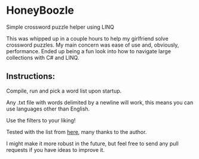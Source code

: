 # HoneyBoozle
Simple crossword puzzle helper using LINQ

This was whipped up in a couple hours to help my girlfriend solve crossword puzzles.
My main concern was ease of use and, obviously, performance.
Ended up being a fun look into how to navigate large collections with C# and LINQ.

## Instructions:

  Compile, run and pick a word list upon startup. 
  
  Any .txt file with words delimited by a newline will work, this means you can use languages other than English.
  
  Use the filters to your liking!
  
  
Tested with the list from [here](https://github.com/dwyl/english-words), many thanks to the author.

I might make it more robust in the future, but feel free to send any pull requests if you have ideas to improve it.
